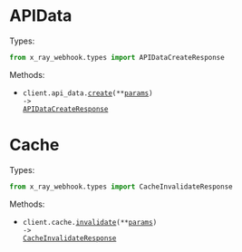# APIData

Types:

```python
from x_ray_webhook.types import APIDataCreateResponse
```

Methods:

- <code title="post /api_data">client.api_data.<a href="./src/x_ray_webhook/resources/api_data.py">create</a>(\*\*<a href="src/x_ray_webhook/types/api_data_create_params.py">params</a>) -> <a href="./src/x_ray_webhook/types/api_data_create_response.py">APIDataCreateResponse</a></code>

# Cache

Types:

```python
from x_ray_webhook.types import CacheInvalidateResponse
```

Methods:

- <code title="post /cache/invalidate">client.cache.<a href="./src/x_ray_webhook/resources/cache.py">invalidate</a>(\*\*<a href="src/x_ray_webhook/types/cache_invalidate_params.py">params</a>) -> <a href="./src/x_ray_webhook/types/cache_invalidate_response.py">CacheInvalidateResponse</a></code>
